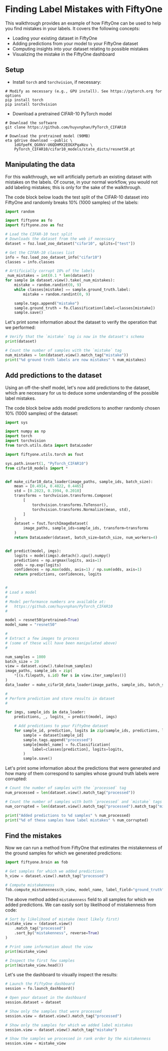 # Finding Label Mistakes with FiftyOne

This walkthrough provides an example of how FiftyOne can be used to help you
find mistakes in your labels. It covers the following concepts:

-   Loading your existing dataset in FiftyOne
-   Adding predictions from your model to your FiftyOne dataset
-   Computing insights into your dataset relating to possible mistakes
-   Visualizing the mistake in the FiftyOne dashboard

## Setup

-   Install `torch` and `torchvision`, if necessary:

```shell
# Modify as necessary (e.g., GPU install). See https://pytorch.org for options
pip install torch
pip install torchvision
```

-   Download a pretrained CIFAR-10 PyTorch model

```shell
# Download the software
git clone https://github.com/huyvnphan/PyTorch_CIFAR10

# Download the pretrained model (90MB)
eta gdrive download --public \
    1dGfpeFK_QG0kV-U6QDHMX2EOGXPqaNzu \
    PyTorch_CIFAR10/cifar10_models/state_dicts/resnet50.pt
```

## Manipulating the data

For this walkthrough, we will artificially perturb an existing dataset with
mistakes on the labels. Of course, in your normal workflow, you would not add
labeling mistakes; this is only for the sake of the walkthrough.

The code block below loads the test split of the CIFAR-10 dataset into FiftyOne
and randomly breaks 10% (1000 samples) of the labels:

```py
import random

import fiftyone as fo
import fiftyone.zoo as foz

# Load the CIFAR-10 test split
# Downloads the dataset from the web if necessary
dataset = foz.load_zoo_dataset("cifar10", splits=["test"])

# Get the CIFAR-10 classes list
info = foz.load_zoo_dataset_info("cifar10")
classes = info.classes

# Artificially corrupt 10% of the labels
_num_mistakes = int(0.1 * len(dataset))
for sample in dataset.view().take(_num_mistakes):
    mistake = random.randint(0, 9)
    while classes[mistake] == sample.ground_truth.label:
        mistake = random.randint(0, 9)

    sample.tags.append("mistake")
    sample.ground_truth = fo.Classification(label=classes[mistake])
    sample.save()
```

Let's print some information about the dataset to verify the operation that we
performed:

```py
# Verify that the `mistake` tag is now in the dataset's schema
print(dataset)

# Count the number of samples with the `mistake` tag
num_mistakes = len(dataset.view().match_tag("mistake"))
print("%d ground truth labels are now mistakes" % num_mistakes)
```

## Add predictions to the dataset

Using an off-the-shelf model, let's now add predictions to the dataset, which
are necessary for us to deduce some understanding of the possible label
mistakes.

The code block below adds model predictions to another randomly chosen 10%
(1000 samples) of the dataset:

```py
import sys

import numpy as np
import torch
import torchvision
from torch.utils.data import DataLoader

import fiftyone.utils.torch as fout

sys.path.insert(1, "PyTorch_CIFAR10")
from cifar10_models import *


def make_cifar10_data_loader(image_paths, sample_ids, batch_size):
    mean = [0.4914, 0.4822, 0.4465]
    std = [0.2023, 0.1994, 0.2010]
    transforms = torchvision.transforms.Compose(
        [
            torchvision.transforms.ToTensor(),
            torchvision.transforms.Normalize(mean, std),
        ]
    )
    dataset = fout.TorchImageDataset(
        image_paths, sample_ids=sample_ids, transform=transforms
    )
    return DataLoader(dataset, batch_size=batch_size, num_workers=4)


def predict(model, imgs):
    logits = model(imgs).detach().cpu().numpy()
    predictions = np.argmax(logits, axis=1)
    odds = np.exp(logits)
    confidences = np.max(odds, axis=1) / np.sum(odds, axis=1)
    return predictions, confidences, logits


#
# Load a model
#
# Model performance numbers are available at:
#   https://github.com/huyvnphan/PyTorch_CIFAR10
#

model = resnet50(pretrained=True)
model_name = "resnet50"

#
# Extract a few images to process
# (some of these will have been manipulated above)
#

num_samples = 1000
batch_size = 20
view = dataset.view().take(num_samples)
image_paths, sample_ids = zip(
    *[(s.filepath, s.id) for s in view.iter_samples()]
)
data_loader = make_cifar10_data_loader(image_paths, sample_ids, batch_size)

#
# Perform prediction and store results in dataset
#

for imgs, sample_ids in data_loader:
    predictions, _, logits_ = predict(model, imgs)

    # Add predictions to your FiftyOne dataset
    for sample_id, prediction, logits in zip(sample_ids, predictions, logits_):
        sample = dataset[sample_id]
        sample.tags.append("processed")
        sample[model_name] = fo.Classification(
            label=classes[prediction], logits=logits,
        )
        sample.save()
```

Let's print some information about the predictions that were generated and how
many of them correspond to samples whose ground truth labels were corrupted:

```py
# Count the number of samples with the `processed` tag
num_processed = len(dataset.view().match_tag("processed"))

# Count the number of samples with both `processed` and `mistake` tags
num_corrupted = len(dataset.view().match_tag("processed").match_tag("mistake"))

print("Added predictions to %d samples" % num_processed)
print("%d of these samples have label mistakes" % num_corrupted)
```

## Find the mistakes

Now we can run a method from FiftyOne that estimates the mistakenness of the
ground samples for which we generated predictions:

```py
import fiftyone.brain as fob

# Get samples for which we added predictions
h_view = dataset.view().match_tag("processed")

# Compute mistakenness
fob.compute_mistakenness(h_view, model_name, label_field="ground_truth")
```

The above method added `mistakenness` field to all samples for which we added
predictions. We can easily sort by likelihood of mistakenness from code:

```py
# Sort by likelihood of mistake (most likely first)
mistake_view = (dataset.view()
    .match_tag("processed")
    .sort_by("mistakenness", reverse=True)
)

# Print some information about the view
print(mistake_view)

# Inspect the first few samples
print(mistake_view.head())
```

Let's use the dashboard to visually inspect the results:

```py
# Launch the FiftyOne dashboard
session = fo.launch_dashboard()

# Open your dataset in the dashboard
session.dataset = dataset

# Show only the samples that were processed
session.view = dataset.view().match_tag("processed")

# Show only the samples for which we added label mistakes
session.view = dataset.view().match_tag("mistake")

# Show the samples we processed in rank order by the mistakenness
session.view = mistake_view
```
